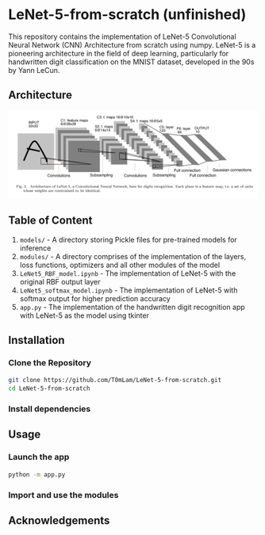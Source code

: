 # LeNet-5-from-scratch (unfinished)

This repository contains the implementation of LeNet-5 Convolutional Neural Network (CNN) Architecture from scratch using numpy. LeNet-5 is a pioneering architecture in the field of deep learning, particularly for handwritten digit classification on the MNIST dataset, developed in the 90s by Yann LeCun.


## Architecture

<img src='img/architecture.png'>

## Table of Content
1. `models/` - A directory storing Pickle files for pre-trained models for inference
2. `modules/` - A directory comprises of the implementation of the layers, loss functions, optimizers and all other modules of the model
3. `LeNet5_RBF_model.ipynb` - The implementation of LeNet-5 with the original RBF output layer
4. `LeNet5_softmax_model.ipynb` - The implementation of LeNet-5 with softmax output for higher prediction accuracy
5. `app.py` - The implementation of the handwritten digit recognition app with LeNet-5 as the model using tkinter


## Installation
### Clone the Repository

```bash
git clone https://github.com/T0mLam/LeNet-5-from-scratch.git
cd LeNet-5-from-scratch
```

### Install dependencies


## Usage
### Launch the app
```bash
python -m app.py
```
### Import and use the modules


## Acknowledgements

